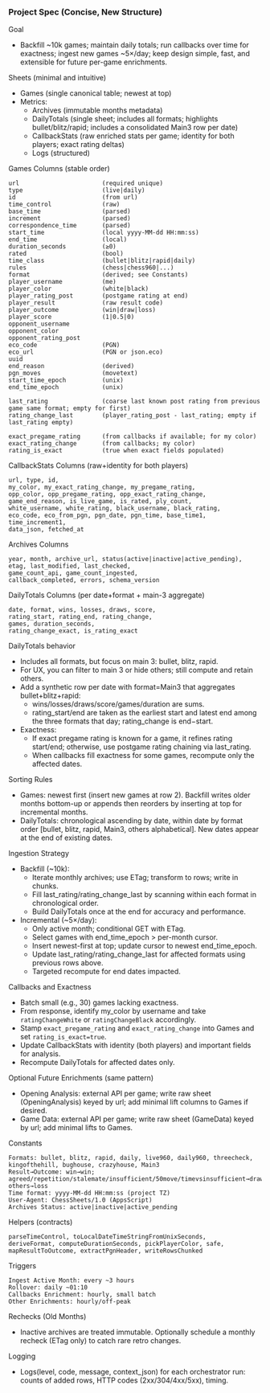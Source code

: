 ### Project Spec (Concise, New Structure)

Goal
- Backfill ~10k games; maintain daily totals; run callbacks over time for exactness; ingest new games ~5×/day; keep design simple, fast, and extensible for future per-game enrichments.

Sheets (minimal and intuitive)
- Games (single canonical table; newest at top)
- Metrics:
  - Archives (immutable months metadata)
  - DailyTotals (single sheet; includes all formats; highlights bullet/blitz/rapid; includes a consolidated Main3 row per date)
  - CallbackStats (raw enriched stats per game; identity for both players; exact rating deltas)
  - Logs (structured)

Games Columns (stable order)
```
url                       (required unique)
type                      (live|daily)
id                        (from url)
time_control              (raw)
base_time                 (parsed)
increment                 (parsed)
correspondence_time       (parsed)
start_time                (local yyyy-MM-dd HH:mm:ss)
end_time                  (local)
duration_seconds          (≥0)
rated                     (bool)
time_class                (bullet|blitz|rapid|daily)
rules                     (chess|chess960|...)
format                    (derived; see Constants)
player_username           (me)
player_color              (white|black)
player_rating_post        (postgame rating at end)
player_result             (raw result code)
player_outcome            (win|draw|loss)
player_score              (1|0.5|0)
opponent_username         
opponent_color            
opponent_rating_post      
eco_code                  (PGN)
eco_url                   (PGN or json.eco)
uuid                      
end_reason                (derived)
pgn_moves                 (movetext)
start_time_epoch          (unix)
end_time_epoch            (unix)

last_rating               (coarse last known post rating from previous game same format; empty for first)
rating_change_last        (player_rating_post - last_rating; empty if last_rating empty)

exact_pregame_rating      (from callbacks if available; for my color)
exact_rating_change       (from callbacks; my color) 
rating_is_exact           (true when exact fields populated)
```

CallbackStats Columns (raw+identity for both players)
```
url, type, id,
my_color, my_exact_rating_change, my_pregame_rating,
opp_color, opp_pregame_rating, opp_exact_rating_change,
game_end_reason, is_live_game, is_rated, ply_count,
white_username, white_rating, black_username, black_rating,
eco_code, eco_from_pgn, pgn_date, pgn_time, base_time1, time_increment1,
data_json, fetched_at
```

Archives Columns
```
year, month, archive_url, status(active|inactive|active_pending),
etag, last_modified, last_checked,
game_count_api, game_count_ingested,
callback_completed, errors, schema_version
```

DailyTotals Columns (per date+format + main-3 aggregate)
```
date, format, wins, losses, draws, score,
rating_start, rating_end, rating_change,
games, duration_seconds,
rating_change_exact, is_rating_exact
```

DailyTotals behavior
- Includes all formats, but focus on main 3: bullet, blitz, rapid.
- For UX, you can filter to main 3 or hide others; still compute and retain others.
- Add a synthetic row per date with format=Main3 that aggregates bullet+blitz+rapid:
  - wins/losses/draws/score/games/duration are sums.
  - rating_start/end are taken as the earliest start and latest end among the three formats that day; rating_change is end−start.
- Exactness:
  - If exact pregame rating is known for a game, it refines rating start/end; otherwise, use postgame rating chaining via last_rating.
  - When callbacks fill exactness for some games, recompute only the affected dates.

Sorting Rules
- Games: newest first (insert new games at row 2). Backfill writes older months bottom-up or appends then reorders by inserting at top for incremental months.
- DailyTotals: chronological ascending by date, within date by format order [bullet, blitz, rapid, Main3, others alphabetical]. New dates appear at the end of existing dates.

Ingestion Strategy
- Backfill (~10k):
  - Iterate monthly archives; use ETag; transform to rows; write in chunks.
  - Fill last_rating/rating_change_last by scanning within each format in chronological order.
  - Build DailyTotals once at the end for accuracy and performance.
- Incremental (~5×/day):
  - Only active month; conditional GET with ETag.
  - Select games with end_time_epoch > per-month cursor.
  - Insert newest-first at top; update cursor to newest end_time_epoch.
  - Update last_rating/rating_change_last for affected formats using previous rows above.
  - Targeted recompute for end dates impacted.

Callbacks and Exactness
- Batch small (e.g., 30) games lacking exactness.
- From response, identify my_color by username and take `ratingChangeWhite` or `ratingChangeBlack` accordingly.
- Stamp `exact_pregame_rating` and `exact_rating_change` into Games and set `rating_is_exact=true`.
- Update CallbackStats with identity (both players) and important fields for analysis.
- Recompute DailyTotals for affected dates only.

Optional Future Enrichments (same pattern)
- Opening Analysis: external API per game; write raw sheet (OpeningAnalysis) keyed by url; add minimal lift columns to Games if desired.
- Game Data: external API per game; write raw sheet (GameData) keyed by url; add minimal lifts to Games.

Constants
```
Formats: bullet, blitz, rapid, daily, live960, daily960, threecheck, kingofthehill, bughouse, crazyhouse, Main3
Result→Outcome: win→win; agreed/repetition/stalemate/insufficient/50move/timevsinsufficient→draw; others→loss
Time format: yyyy-MM-dd HH:mm:ss (project TZ)
User-Agent: ChessSheets/1.0 (AppsScript)
Archives Status: active|inactive|active_pending
```

Helpers (contracts)
```
parseTimeControl, toLocalDateTimeStringFromUnixSeconds,
deriveFormat, computeDurationSeconds, pickPlayerColor, safe,
mapResultToOutcome, extractPgnHeader, writeRowsChunked
```

Triggers
```
Ingest Active Month: every ~3 hours
Rollover: daily ~01:10
Callbacks Enrichment: hourly, small batch
Other Enrichments: hourly/off-peak
```

Rechecks (Old Months)
- Inactive archives are treated immutable. Optionally schedule a monthly recheck (ETag only) to catch rare retro changes.

Logging
- Logs(level, code, message, context_json) for each orchestrator run: counts of added rows, HTTP codes (2xx/304/4xx/5xx), timing.

